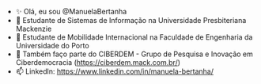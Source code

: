 - ✨ Olá, eu sou @ManuelaBertanha
- 🌱 Estudante de Sistemas de Informação na Universidade Presbiteriana Mackenzie
- 🌱 Estudante de Mobilidade Internacional na Faculdade de Engenharia da Universidade do Porto
- 💞️ Também faço parte do CIBERDEM - Grupo de Pesquisa e Inovação em Ciberdemocracia (https://ciberdem.mack.com.br/)
- 📫 Linkedln: https://www.linkedin.com/in/manuela-bertanha/

<!---
ManuelaBertanha/ManuelaBertanha is a ✨ special ✨ repository because its `README.md` (this file) appears on your GitHub profile.
You can click the Preview link to take a look at your changes.
--->
